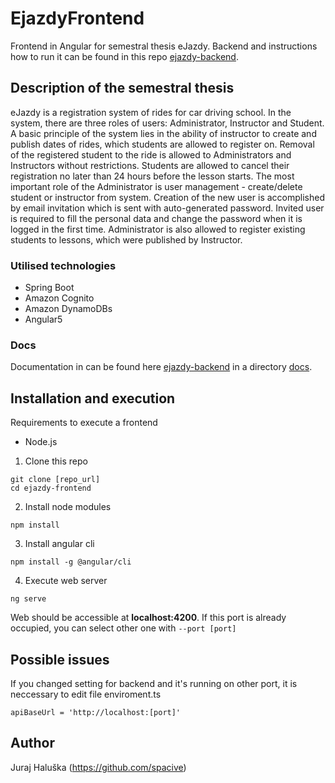 # EjazdyFrontend

Frontend in Angular for semestral thesis eJazdy. Backend and 
instructions how to run it can be found in this repo [ejazdy-backend](https://github.com/spacive/ejazdy-backend).

## Description of the semestral thesis

eJazdy is a registration system of rides for car driving school. In the system, there are three
roles of users: Administrator, Instructor and Student. A basic principle of the system lies in 
the ability of instructor to create and publish dates of rides, which students are allowed to register on.
Removal of the registered student to the ride is allowed to Administrators and Instructors without restrictions.
Students are allowed to cancel their registration no later than 24 hours before the lesson starts. The most important
role of the Administrator is user management - create/delete student or instructor from system. Creation of the new user
is accomplished by email invitation which is sent with auto-generated password. Invited user is required to fill the personal 
data and change the password when it is logged in the first time. Administrator is also allowed to register existing
students to lessons, which were published by Instructor.

### Utilised technologies
- Spring Boot
- Amazon Cognito
- Amazon DynamoDBs
- Angular5

### Docs
Documentation in can be found here [ejazdy-backend](https://github.com/spacive/ejazdy-backend) in a directory
[docs](https://github.com/spacive/ejazdy-backend/tree/master/docs). 

## Installation and execution
Requirements to execute a frontend
- Node.js

1. Clone this repo
```
git clone [repo_url]
cd ejazdy-frontend
```

2. Install node modules
```
npm install
```
3. Install angular cli
```
npm install -g @angular/cli
```
4. Execute web server
```
ng serve
```
Web should be accessible at **localhost:4200**. If this port is already occupied,
you can select other one with `--port [port]`

## Possible issues
If you changed setting for backend and it's running on other port,
it is neccessary to edit file enviroment.ts
```
apiBaseUrl = 'http://localhost:[port]'
```

## Author
Juraj Haluška (https://github.com/spacive)
